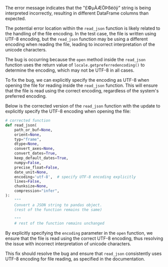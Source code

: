 The error message indicates that the "£©µÀÆÖÞßéöÿ" string is being interpreted incorrectly, resulting in different DataFrame columns than expected.

The potential error location within the `read_json` function is likely related to the handling of the file encoding. In the test case, the file is written using UTF-8 encoding, but the `read_json` function may be using a different encoding when reading the file, leading to incorrect interpretation of the unicode characters.

The bug is occurring because the `open` method inside the `read_json` function uses the return value of `locale.getpreferredencoding()` to determine the encoding, which may not be UTF-8 in all cases.

To fix the bug, we can explicitly specify the encoding as UTF-8 when opening the file for reading inside the `read_json` function. This will ensure that the file is read using the correct encoding, regardless of the system's preferred encoding.

Below is the corrected version of the `read_json` function with the update to explicitly specify the UTF-8 encoding when opening the file:

```python
# corrected function
def read_json(
    path_or_buf=None,
    orient=None,
    typ="frame",
    dtype=None,
    convert_axes=None,
    convert_dates=True,
    keep_default_dates=True,
    numpy=False,
    precise_float=False,
    date_unit=None,
    encoding='utf-8',  # specify UTF-8 encoding explicitly
    lines=False,
    chunksize=None,
    compression="infer",
):
    """
    Convert a JSON string to pandas object.
    (rest of the function remains the same)

    """
    # rest of the function remains unchanged
```

By explicitly specifying the `encoding` parameter in the `open` function, we ensure that the file is read using the correct UTF-8 encoding, thus resolving the issue with incorrect interpretation of unicode characters.

This fix should resolve the bug and ensure that `read_json` consistently uses UTF-8 encoding for file reading, as specified in the documentation.